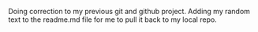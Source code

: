 Doing correction to my previous git and github project.
Adding my random text to the readme.md file for me to pull it back to my local repo.
